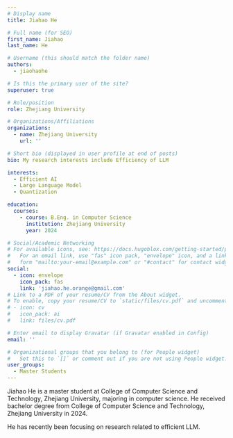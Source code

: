 ```yaml
---
# Display name
title: Jiahao He

# Full name (for SEO)
first_name: Jiahao
last_name: He

# Username (this should match the folder name)
authors:
  - jiaohaohe

# Is this the primary user of the site?
superuser: true

# Role/position
role: Zhejiang University

# Organizations/Affiliations
organizations:
  - name: Zhejiang University
    url: ''

# Short bio (displayed in user profile at end of posts)
bio: My research interests include Efficiency of LLM

interests:
  - Efficient AI
  - Large Language Model
  - Quantization

education:
  courses:
    - course: B.Eng. in Computer Science
      institution: Zhejiang University
      year: 2024

# Social/Academic Networking
# For available icons, see: https://docs.hugoblox.com/getting-started/page-builder/#icons
#   For an email link, use "fas" icon pack, "envelope" icon, and a link in the
#   form "mailto:your-email@example.com" or "#contact" for contact widget.
social:
  - icon: envelope
    icon_pack: fas
    link: 'jiahao.he.orange@gmail.com'
# Link to a PDF of your resume/CV from the About widget.
# To enable, copy your resume/CV to `static/files/cv.pdf` and uncomment the lines below.
# - icon: cv
#   icon_pack: ai
#   link: files/cv.pdf

# Enter email to display Gravatar (if Gravatar enabled in Config)
email: ''

# Organizational groups that you belong to (for People widget)
#   Set this to `[]` or comment out if you are not using People widget.
user_groups:
  - Master Students
---
```


Jiahao He is a master student at College of Computer Science and Technology, Zhejiang University, majoring in computer science. He received bachelor degree from College of Computer Science and Technology, Zhejiang University in 2024.

He has recently been focusing on research related to efficient LLM.